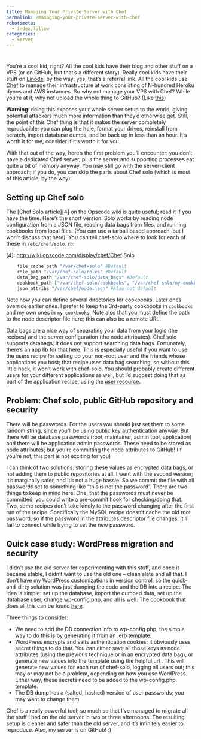 ```yaml
---
title: Managing Your Private Server with Chef
permalink: /managing-your-private-server-with-chef
robotsmeta:
  - index,follow
categories:
  - Server
---
```

#

You’re a cool kid, right? All the cool kids have their blog and other stuff on a VPS (or on GitHub, but that’s a different story). Really cool kids have their stuff on [Linode][1], by the way; yes, that’s a referral link. All the cool kids use [Chef][2] to manage their infrastructure at work consisting of N-hundred Heroku dynos and AWS instances. So why not manage your VPS with Chef? While you’re at it, why not upload the whole thing to GitHub? (Like [this][3])

 [1]: http://www.linode.com/?r=9afc4fe35ac0a621500bf5d314b390424113b3ef
 [2]: http://www.opscode.com/chef/
 [3]: https://github.com/abesto/abesto-net-chef

<!-- more -->

**Warning**: doing this exposes your whole server setup to the world, giving potential attackers much more information than they’d otherwise get. Still, the point of this Chef thing is that it makes the server completely reproducible; you can plug the hole, format your drives, reinstall from scratch, import database dumps, and be back up in less than an hour. It’s worth it for me; consider if it’s worth it for you.

With that out of the way, here’s the first problem you’ll encounter: you don’t have a dedicated Chef server, plus the server and supporting processes eat quite a bit of memory anyway. You may still go with the server-client approach; if you do, you can skip the parts about Chef solo (which is most of this article, by the way).

## Setting up Chef solo

The [Chef Solo article][4] on the Opscode wiki is quite useful; read it if you have the time. Here’s the short version. Solo works by reading node configuration from a JSON file, reading data bags from files, and running cookbooks from local files. (You can use a tarball based approach, but I won’t discuss that here). You can tell chef-solo where to look for each of these in `/etc/chef/solo.rb`:

 [4]: http://wiki.opscode.com/display/chef/Chef Solo

```ruby
    file_cache_path "/var/chef-solo" #Default
    role_path "/var/chef-solo/roles" #Default
    data_bag_path "/var/chef-solo/data_bags" #Default
    cookbook_path ["/var/chef-solo/cookbooks", "/var/chef-solo/my-cookbooks"] #Not default
    json_attribs "/var/chef/node.json" #Also not default
```

Note how you can define several directories for cookbooks. Later ones override earlier ones. I prefer to keep the 3rd-party cookbooks in `cookbooks` and my own ones in `my-cookbooks`. Note also that you must define the path to the node descriptor file here; this can also be a remote URL.

Data bags are a nice way of separating your data from your logic (the recipes) and the server configuration (the node attributes). Chef solo supports databags; it does not support searching data bags. Fortunately, there’s an app lib for that [here][5]. This is especially useful if you want to use the users recipe for setting up your non-root user and the friends whose applications you host; that recipe uses data bag searching, so without this little hack, it won’t work with chef-solo. You should probably create different users for your different applications as well, but I’d suggest doing that as part of the application recipe, using the [user resource][6].

 [5]: https://github.com/edelight/chef-solo-search
 [6]: http://wiki.opscode.com/display/chef/Resources#Resources-User

## Problem: Chef solo, public GitHub repository and security

There will be passwords. For the users you should just set them to some random string, since you’ll be using public key authentication anyway. But there will be database passwords (root, maintainer, admin tool, application) and there will be application admin passwords. These need to be stored as node attributes; but you’re committing the node attributes to GitHub! (If you’re not, this part is not exciting for you)

I can think of two solutions: storing these values as encrypted data bags, or not adding them to public repositories at all. I went with the second version; it’s marginally safer, and it’s not a huge hassle. So we commit the file with all passwords set to something like “this is not the password”. There are two things to keep in mind here. One, that the passwords must never be committed; you could write a pre-commit hook for checking/doing that. Two, some recipes don’t take kindly to the password changing after the first run of the recipe. Specifically the MySQL recipe doesn’t cache the old root password, so if the password in the attributes descriptor file changes, it’ll fail to connect while trying to set the new password.

## Quick case study: WordPress migration and security

I didn’t use the old server for experimenting with this stuff, and once it became stable, I didn’t want to use the old one – clean slate and all that. I don’t have my WordPress customizations in version control, so the quick-and-dirty solution was just dumping the code and the DB into a recipe. The idea is simple: set up the database, import the dumped data, set up the database user, change wp-config.php, and all is well. The cookbook that does all this can be found [here][7].

 [7]: https://github.com/abesto/abesto-net-chef/blob/master/my-cookbooks/blog/recipes/default.rb

Three things to consider:

*   We need to add the DB connection info to wp-config.php; the simple way to do this is by generating it from an .erb template.
*   WordPress encrypts and salts authentication cookies; it obviously uses secret things to do that. You can either save all those keys as node attributes (using the previous technique or in an encrypted data bag), or generate new values into the template using the helpful url . This will generate new values for each run of chef-solo, logging all users out; this may or may not be a problem, depending on how you use WordPress. Either way, these secrets need to be added to the wp-config.php template.
*   The DB dump has a (salted, hashed) version of user passwords; you may want to change them.

Chef is a really powerful tool; so much so that I’ve managed to migrate all the stuff I had on the old server in two or three afternoons. The resulting setup is cleaner and safer than the old server, and it’s infinitely easier to reproduce. Also, my server is on GitHub! :)
